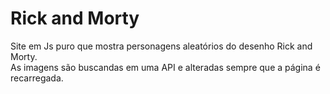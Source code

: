 <h1> Rick and Morty </h1>

<p>
  Site em Js puro que mostra personagens aleatórios do desenho Rick and Morty.</br>
  As imagens são buscandas em uma API e alteradas sempre que a página é recarregada.
</p>

